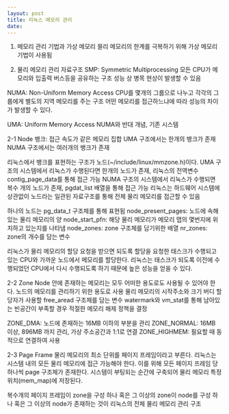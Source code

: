 ```yaml
---
layout: post
title: 리눅스 메모리 관리
date:
---
```


1. 메모리 관리 기법과 가상 메모리
믈리 메모리의 한계를 극복하기 위해 가상 메모리 기법이 사용됨

2. 물리 메모리 관리 자료구조
SMP: Symmetric Multiprocessing
모든 CPU가 메모리와 입출력 버스등을 공유하는 구조
성능 상 병목 현상이 발생할 수 있음

NUMA: Non-Uniform Memory Access
CPU를 몇개의 그룹으로 나누고 각각의 그룹에게 별도의 지역 메모리를 주는 구조
어떤 메모리를 접근하느냐에 따라 성능의 차이가 발생할 수 있다.

UMA: Uniform Memory Access
NUMA와 반대 개념, 기존 시스템

2-1 Node
뱅크: 접근 속도가 같은 메모리 집합
UMA 구조에서는 한개의 뱅크가 존재
NUMA 구조에서는 여러개의 뱅크가 존재

리눅스에서 뱅크를 표현하는 구조가 노드(~/include/linux/mmzone.h)이다.
UMA 구조의 시스템에서 리눅스가 수행된다면 한개의 노드가 존재, 리눅스의 전역변수 contig_page_data를 통해 접근 가능
NUMA 구조의 시스템에서 리눅스가 수행되면 복수 개의 노드가 존재, pgdat_list 배열을 통해 접근 가능
리눅스는 하드웨어 시스템에 상관없이 노드라는 일관된 자료구조를 통해 전체 물리 메모리를 접근할 수 있음

하나의 노드는 pg_data_t 구조체를 통해 표현됨
node_present_pages: 노드에 속해있는 물리 메모리의 양
node_start_pfn: 해당 물리 메모리가 메모리 맵의 몇번지에 위치하고 있는지를 나타냄
node_zones: zone 구조체를 담기위한 배열
nr_zones: zone의 개수를 담는 변수

리눅스가 물리 메모리의 할당 요청을 받으면 되도록 할당을 요청한 태스크가 수행되고 있는 CPU와 가까운 노드에서 메모리를 할당한다.
리눅스는 태스크가 되도록 이전에 수행되었던 CPU에서 다시 수행되도록 하기 때문에 높은 성능을 얻을 수 있다.

2-2 Zone
Node 안에 존재하는 메모리는 모두 어떠한 용도로도 사용될 수 있어야 한다.
노드의 메모리를 관리하기 위한 용도로 사용
물리 메모리의 시작주소와 크기
버디 할당자가 사용할 free_aread 구조체를 담는 변수
watermark와 vm_stat를 통해 남아있는 빈공간이 부족할 경우 적절한 메모리 해제 정책을 결정

ZONE_DMA: 노드에 존재하는 16MB 이하의 부분을 관리
ZONE_NORMAL: 16MB 이상, 896MB 까지 관리, 가상 주소공간과 1:1로 연결
ZONE_HIGHMEM: 필요할 때 동적으로 연결하여 사용

2-3 Page Frame
물리 메모리의 최소 단위를 페이지 프레임이라고 부른다.
리눅스는 시스템 내의 모든 물리 메모리에 접근 가능해야 한다.
이를 위해 모든 페이지 프레임 당 하나씩 page 구조체가 존재한다.
시스템이 부팅되는 순간에 구축되어 물리 메모리 특정 위치(mem_map)에 저장된다.

복수개의 페이지 프레임이 zone을 구성
하나 혹은 그 이상의 zone이 node를 구성
하나 혹은 그 이상의 node가 존재하는 것이 리눅스의 전체 물리 메모리 관리 구조

